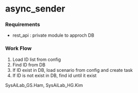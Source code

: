 # async_sender

### Requirements
- rest_api : private module to approch DB

### Work Flow
1. Load ID list from config
2. Find ID from DB
3. If ID exist in DB, load scenario from config and create task
4. If ID is not exist in DB, find id until it exist

SysAiLab_GS.Ham, SysAiLab_HG.Kim

